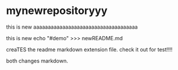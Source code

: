 # mynewrepositoryyy


this is new aaaaaaaaaaaaaaaaaaaaaaaaaaaaaaaaaaaa

this is new 
echo "#demo" >>> newREADME.md

creaTES the readme markdown extension file. check it out for test!!!!

both changes markdown.
